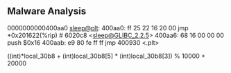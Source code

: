 









## Malware Analysis
0000000000400aa0 <sleep@plt>:
  400aa0:       ff 25 22 16 20 00       jmp    *0x201622(%rip)        # 6020c8 <sleep@GLIBC_2.2.5>
  400aa6:       68 16 00 00 00          push   $0x16
  400aab:       e9 80 fe ff ff          jmp    400930 <.plt>

  ((int)*local_30b8 + (int)local_30b8[5] * (int)local_30b8[3]) % 10000 + 20000
